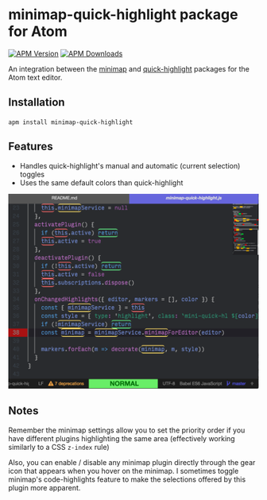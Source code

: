 # minimap-quick-highlight package for Atom
[![APM Version](https://img.shields.io/apm/v/minimap-quick-highlight.svg)](https://atom.io/packages/minimap-quick-highlight)
[![APM Downloads](https://img.shields.io/apm/dm/minimap-quick-highlight.svg)](https://atom.io/packages/minimap-quick-highlight)

An integration between the [minimap](https://atom.io/packages/minimap) and [quick-highlight](https://atom.io/packages/quick-highlight) packages for the Atom text editor.

## Installation

`apm install minimap-quick-highlight`

## Features

* Handles quick-highlight's manual and automatic (current selection) toggles
* Uses the same default colors than quick-highlight

![gif](https://raw.githubusercontent.com/gouegd/atom-minimap-quick-highlight/master/sample.png)

## Notes

Remember the minimap settings allow you to set the priority order if you have different plugins highlighting the same area (effectively working similarly to a CSS `z-index` rule)

Also, you can enable / disable any minimap plugin directly through the gear icon that appears when you hover on the minimap. I sometimes toggle minimap's code-highlights feature to make the selections offered by this plugin more apparent.
